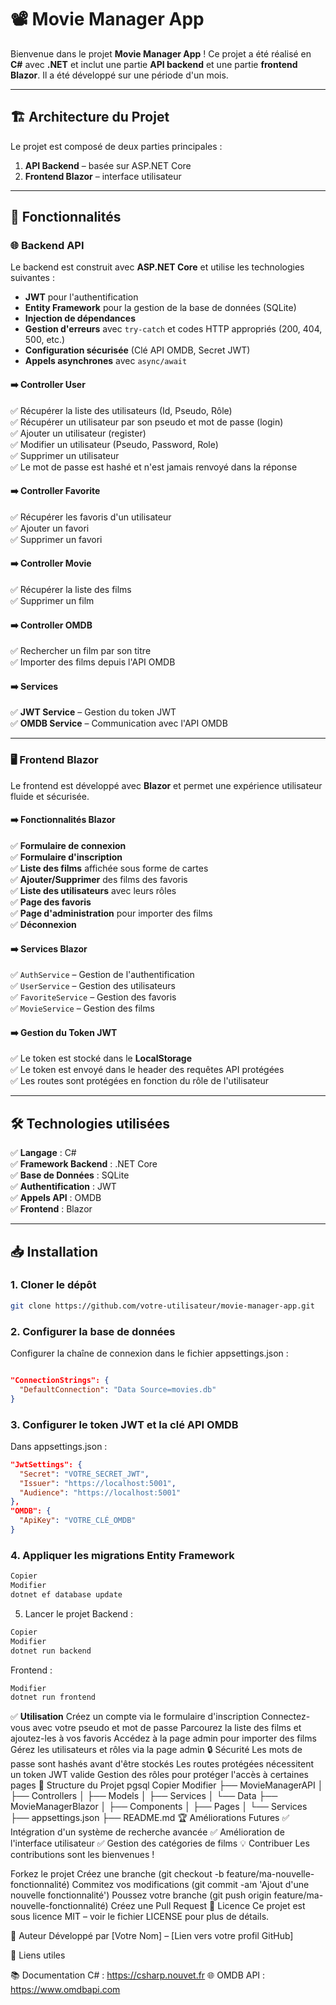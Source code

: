 # 📽️ **Movie Manager App**  

Bienvenue dans le projet **Movie Manager App** ! Ce projet a été réalisé en **C#** avec **.NET** et inclut une partie **API backend** et une partie **frontend Blazor**. Il a été développé sur une période d'un mois.  

---

## 🏗️ **Architecture du Projet**
Le projet est composé de deux parties principales :  
1. **API Backend** – basée sur ASP.NET Core  
2. **Frontend Blazor** – interface utilisateur  

---

## 🚀 **Fonctionnalités**  

### 🌐 **Backend API**  
Le backend est construit avec **ASP.NET Core** et utilise les technologies suivantes :  
- **JWT** pour l'authentification  
- **Entity Framework** pour la gestion de la base de données (SQLite)  
- **Injection de dépendances**  
- **Gestion d'erreurs** avec `try-catch` et codes HTTP appropriés (200, 404, 500, etc.)  
- **Configuration sécurisée** (Clé API OMDB, Secret JWT)  
- **Appels asynchrones** avec `async/await`  

#### **➡️ Controller User**  
✅ Récupérer la liste des utilisateurs (Id, Pseudo, Rôle)  
✅ Récupérer un utilisateur par son pseudo et mot de passe (login)  
✅ Ajouter un utilisateur (register)  
✅ Modifier un utilisateur (Pseudo, Password, Role)  
✅ Supprimer un utilisateur  
✅ Le mot de passe est hashé et n'est jamais renvoyé dans la réponse  

#### **➡️ Controller Favorite**  
✅ Récupérer les favoris d'un utilisateur  
✅ Ajouter un favori  
✅ Supprimer un favori  

#### **➡️ Controller Movie**  
✅ Récupérer la liste des films  
✅ Supprimer un film  

#### **➡️ Controller OMDB**  
✅ Rechercher un film par son titre  
✅ Importer des films depuis l'API OMDB  

#### **➡️ Services**  
✅ **JWT Service** – Gestion du token JWT  
✅ **OMDB Service** – Communication avec l'API OMDB  

---

### 🖥️ **Frontend Blazor**  
Le frontend est développé avec **Blazor** et permet une expérience utilisateur fluide et sécurisée.  

#### **➡️ Fonctionnalités Blazor**  
✅ **Formulaire de connexion**  
✅ **Formulaire d'inscription**  
✅ **Liste des films** affichée sous forme de cartes  
✅ **Ajouter/Supprimer** des films des favoris  
✅ **Liste des utilisateurs** avec leurs rôles  
✅ **Page des favoris**  
✅ **Page d'administration** pour importer des films  
✅ **Déconnexion**  

#### **➡️ Services Blazor**  
✅ `AuthService` – Gestion de l'authentification  
✅ `UserService` – Gestion des utilisateurs  
✅ `FavoriteService` – Gestion des favoris  
✅ `MovieService` – Gestion des films  

#### **➡️ Gestion du Token JWT**  
✅ Le token est stocké dans le **LocalStorage**  
✅ Le token est envoyé dans le header des requêtes API protégées  
✅ Les routes sont protégées en fonction du rôle de l'utilisateur  

---

## 🛠️ **Technologies utilisées**  
✅ **Langage** : C#  
✅ **Framework Backend** : .NET Core  
✅ **Base de Données** : SQLite  
✅ **Authentification** : JWT  
✅ **Appels API** : OMDB  
✅ **Frontend** : Blazor  

---

## 📥 **Installation**  
### **1. Cloner le dépôt**  
```bash
git clone https://github.com/votre-utilisateur/movie-manager-app.git
```
### **2. Configurer la base de données**
Configurer la chaîne de connexion dans le fichier appsettings.json :

```json

"ConnectionStrings": {
  "DefaultConnection": "Data Source=movies.db"
}
```
### **3. Configurer le token JWT et la clé API OMDB**
Dans appsettings.json :

```json
"JwtSettings": {
  "Secret": "VOTRE_SECRET_JWT",
  "Issuer": "https://localhost:5001",
  "Audience": "https://localhost:5001"
},
"OMDB": {
  "ApiKey": "VOTRE_CLÉ_OMDB"
}
```
### **4. Appliquer les migrations Entity Framework**
```bash
Copier
Modifier
dotnet ef database update
```
5. Lancer le projet
Backend :

```bash
Copier
Modifier
dotnet run backend
```
Frontend :

```bash
Modifier
dotnet run frontend
```
✅ **Utilisation**
Créez un compte via le formulaire d'inscription
Connectez-vous avec votre pseudo et mot de passe
Parcourez la liste des films et ajoutez-les à vos favoris
Accédez à la page admin pour importer des films
Gérez les utilisateurs et rôles via la page admin
🔒 Sécurité
Les mots de passe sont hashés avant d'être stockés
Les routes protégées nécessitent un token JWT valide
Gestion des rôles pour protéger l'accès à certaines pages
📂 Structure du Projet
pgsql
Copier
Modifier
├── MovieManagerAPI
│   ├── Controllers
│   ├── Models
│   ├── Services
│   └── Data
├── MovieManagerBlazor
│   ├── Components
│   ├── Pages
│   └── Services
├── appsettings.json
├── README.md
🏆 Améliorations Futures
✅ Intégration d'un système de recherche avancée
✅ Amélioration de l'interface utilisateur
✅ Gestion des catégories de films
💡 Contribuer
Les contributions sont les bienvenues !

Forkez le projet
Créez une branche (git checkout -b feature/ma-nouvelle-fonctionnalité)
Commitez vos modifications (git commit -am 'Ajout d'une nouvelle fonctionnalité')
Poussez votre branche (git push origin feature/ma-nouvelle-fonctionnalité)
Créez une Pull Request
🪪 Licence
Ce projet est sous licence MIT – voir le fichier LICENSE pour plus de détails.

🌟 Auteur
Développé par [Votre Nom] – [Lien vers votre profil GitHub]

🔗 Liens utiles

📚 Documentation C# : https://csharp.nouvet.fr
🌐 OMDB API : https://www.omdbapi.com
